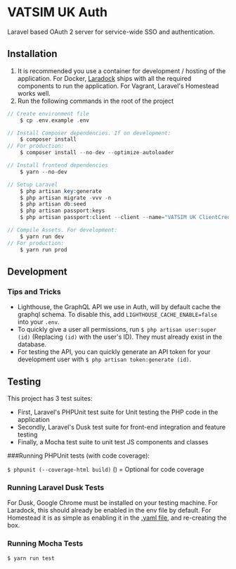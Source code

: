 # VATSIM UK Auth

Laravel based OAuth 2 server for service-wide SSO and authentication.

## Installation
1. It is recommended you use a container for development / hosting of the application. For Docker, [Laradock](https://laradock.io/) ships with all the required components to run the application. For Vagrant, Laravel's Homestead works well.
2. Run the following commands in the root of the project
```php
// Create environment file
    $ cp .env.example .env 

// Install Composer dependencies. If on development:
    $ composer install 
// For production:
    $ composer install --no-dev --optimize-autoloader

// Install frontend dependencies
    $ yarn --no-dev

// Setup Laravel
    $ php artisan key:generate
    $ php artisan migrate -vvv -n
    $ php artisan db:seed
    $ php artisan passport:keys
    $ php artisan passport:client --client --name="VATSIM UK ClientCredentials Client"

// Compile Assets. For development:
    $ yarn run dev
// For production:
    $ yarn run prod
```

## Development

### Tips and Tricks
* Lighthouse, the GraphQL API we use in Auth, will by default cache the graphql schema. To disable this, add `LIGHTHOUSE_CACHE_ENABLE=false` into your `.env`.
* To quickly give a user all permissions, run `$ php artisan user:super (id)` (Replacing `(id)` with the user's ID). They must already exist in the database.
* For testing the API, you can quickly generate an API token for your development user with  `$ php artisan token:generate (id)`.

## Testing

This project has 3 test suites:
* First, Laravel's PHPUnit test suite for Unit testing the PHP code in the application
* Secondly, Laravel's Dusk test suite for front-end integration and feature testing
* Finally, a Mocha test suite to unit test JS components and classes

###Running PHPUnit tests (with code coverage):

`$ phpunit (--coverage-html build)` () = Optional for code coverage

### Running Laravel Dusk Tests
For Dusk, Google Chrome must be installed on your testing machine. For Laradock, this should already be enabled in the env file by default. For Homestead it is as simple as enabling it in the [.yaml file](https://laravel.com/docs/6.x/homestead#installing-optional-features), and re-creating the box.

### Running Mocha Tests
`$ yarn run test`
